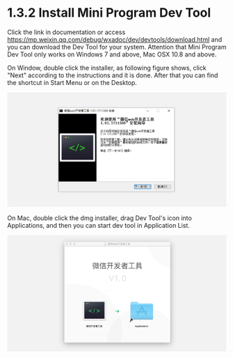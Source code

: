 # 1.3.2 Install Mini Program Dev Tool

Click the link in documentation or access  https://mp.weixin.qq.com/debug/wxadoc/dev/devtools/download.html  and you can download the Dev Tool for your system. Attention that Mini Program Dev Tool only works on Windows 7 and above, Mac OSX 10.8 and above.

On Window, double click the installer, as following figure shows, click "Next" according to the instructions and it is done. After that you can find the shortcut in Start Menu or on the Desktop.

![Figure 1-3 Windows Installer](/static/1-3.png)

On Mac, double click the dmg installer, drag Dev Tool's icon into Applications, and then you can start dev tool in Application List. 

![Firgure 1-4 Mac Installer](/static/1-4.png)


